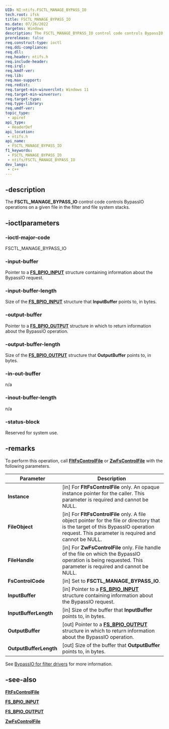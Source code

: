 ```yaml
---
UID: NI:ntifs.FSCTL_MANAGE_BYPASS_IO
tech.root: ifsk
title: FSCTL_MANAGE_BYPASS_IO
ms.date: 07/26/2022
targetos: Windows
description: The FSCTL_MANAGE_BYPASS_IO control code controls BypassIO operations on a given file in the filter and file system stacks.
prerelease: false
req.construct-type: ioctl
req.ddi-compliance: 
req.dll: 
req.header: ntifs.h
req.include-header: 
req.irql: 
req.kmdf-ver: 
req.lib: 
req.max-support: 
req.redist: 
req.target-min-winverclnt: Windows 11
req.target-min-winversvr: 
req.target-type: 
req.type-library: 
req.umdf-ver: 
topic_type:
 - apiref
api_type:
 - HeaderDef
api_location:
 - ntifs.h
api_name:
 - FSCTL_MANAGE_BYPASS_IO
f1_keywords:
 - FSCTL_MANAGE_BYPASS_IO
 - ntifs/FSCTL_MANAGE_BYPASS_IO
dev_langs:
 - c++
---
```


## -description

The **FSCTL_MANAGE_BYPASS_IO** control code controls BypassIO operations on a given file in the filter and file system stacks.

## -ioctlparameters

### -ioctl-major-code

FSCTL_MANAGE_BYPASS_IO

### -input-buffer

Pointer to a [**FS_BPIO_INPUT**](ns-ntifs-fs_bpio_input.md) structure containing information about the BypassIO request.

### -input-buffer-length

Size of the [**FS_BPIO_INPUT**](ns-ntifs-fs_bpio_input.md) structure that **InputBuffer** points to, in bytes.

### -output-buffer

Pointer to a [**FS_BPIO_OUTPUT**](ns-ntifs-fs_bpio_output.md) structure in which to return information about the BypassIO operation.

### -output-buffer-length

Size of the [**FS_BPIO_OUTPUT**](ns-ntifs-fs_bpio_output.md) structure that **OutputBuffer** points to, in bytes.

### -in-out-buffer

n/a

### -inout-buffer-length

n/a

### -status-block

Reserved for system use.

## -remarks

To perform this operation, call [**FltFsControlFile**](../fltkernel/nf-fltkernel-fltfscontrolfile.md) or [**ZwFsControlFile**](nf-ntifs-zwfscontrolfile.md) with the following parameters.

| Parameter | Description |
| --------- | ----------- |
| **Instance** | [in] For **FltFsControlFile** only. An opaque instance pointer for the caller. This parameter is required and cannot be NULL. |
| **FileObject** | [in] For **FltFsControlFile** only. A file object pointer for the file or directory that is the target of this BypassIO operation request. This parameter is required and cannot be NULL. |
| **FileHandle** | [in] For **ZwFsControlFile** only. File handle of the file on which the BypassIO operation is being requested. This parameter is required and cannot be NULL. |
| **FsControlCode** | [in] Set to **FSCTL_MANAGE_BYPASS_IO**. |
| **InputBuffer** | [in] Pointer to a [**FS_BPIO_INPUT**](ns-ntifs-fs_bpio_input.md) structure containing information about the BypassIO request. |
| **InputBufferLength** | [in] Size of the buffer that **InputBuffer** points to, in bytes. |
| **OutputBuffer** | [out] Pointer to a [**FS_BPIO_OUTPUT**](ns-ntifs-fs_bpio_output.md) structure in which to return information about the BypassIO operation. |
| **OutputBufferLength** | [out] Size of the buffer that **OutputBuffer** points to, in bytes. |

See [BypassIO for filter drivers](/windows-hardware/drivers/ifs/bypassio) for more information.

## -see-also

[**FltFsControlFile**](../fltkernel/nf-fltkernel-fltfscontrolfile.md)

[**FS_BPIO_INPUT**](ns-ntifs-fs_bpio_input.md)

[**FS_BPIO_OUTPUT**](ns-ntifs-fs_bpio_output.md)

[**ZwFsControlFile**](nf-ntifs-zwfscontrolfile.md)
